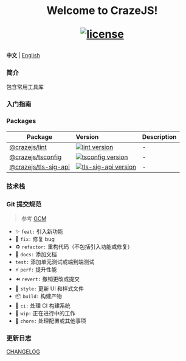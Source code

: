 <h1 align="center">
Welcome to CrazeJS!
<div>

[![license](https://img.shields.io/github/license/crazejs/crazejs.svg)](LICENSE)

</div>
</h1>


**中文** | [English](./README.md)


### 简介
包含常用工具库


### 入门指南


### Packages

| Package                                      | Version                                                                                                                      | Description |
|----------------------------------------------|:-----------------------------------------------------------------------------------------------------------------------------|:------------|
| [@crazejs/lint](packages/lint)               | [![lint version](https://img.shields.io/npm/v/@crazejs/lint.svg?label=%20)](packages/lint/CHANGELOG.md)                      | -           |
| [@crazejs/tsconfig](packages/tsconfig)       | [![tsconfig version](https://img.shields.io/npm/v/@crazejs/tsconfig.svg?label=%20)](packages/tsconfig/CHANGELOG.md)          | -           |
| [@crazejs/tls-sig-api](packages/tls-sig-api) | [![tls-sig-api version](https://img.shields.io/npm/v/@crazejs/tls-sig-api.svg?label=%20)](packages/tls-sig-api/CHANGELOG.md) | -           |


### 技术栈


### Git 提交规范

> 参考 [GCM](https://www.yuque.com/arvinxx-fe/workflow/gcm-v2)

- :sparkles: `feat:` 引入新功能
- :bug: `fix:` 修复 bug
- :recycle: `refactor:` 重构代码（不包括引入功能或修复）
- :memo: `docs:` 添加文档
- `test:` 添加单元测试或端到端测试
- :zap: `perf:` 提升性能
- :rewind: `revert:` 撤销更改或提交
- :lipstick: `style:` 更新 UI 和样式文件
- :package: `build:` 构建产物
- :construction_worker: `ci:` 处理 CI 构建系统
- :construction: `wip:` 正在进行中的工作
- :wrench: `chore:` 处理配置或其他事项


### 更新日志

[CHANGELOG](./CHANGELOG.md)
